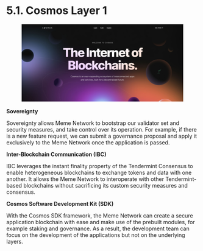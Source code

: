 # 5.1. Cosmos Layer 1

<figure><img src="../.gitbook/assets/cosmo_web.jpg" alt=""><figcaption></figcaption></figure>

**Sovereignty**

Sovereignty allows Meme Network to bootstrap our validator set and security measures, and take control over its operation. For example, if there is a new feature request, we can submit a governance proposal and apply it exclusively to the Meme Network once the application is passed.

**Inter-Blockchain Communication (IBC)**

IBC leverages the instant finality property of the Tendermint Consensus to enable heterogeneous blockchains to exchange tokens and data with one another. It allows the Meme Network to interoperate with other Tendermint-based blockchains without sacrificing its custom security measures and consensus.

**Cosmos Software Development Kit (SDK)**

With the Cosmos SDK framework, the Meme Network can create a secure application blockchain with ease and make use of the prebuilt modules, for example ​​staking and governance. As a result, the development team can focus on the development of the applications but not on the underlying layers.
